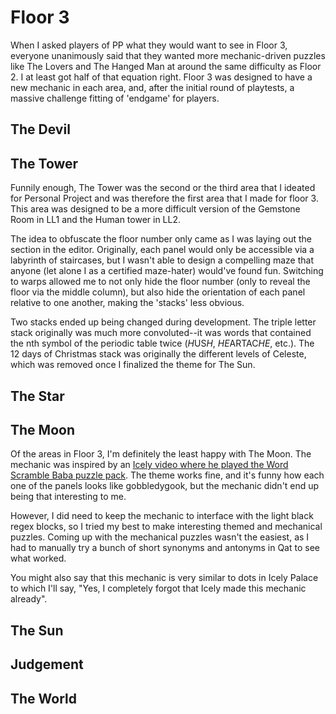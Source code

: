 # Floor 3

When I asked players of PP what they would want to see in Floor 3, everyone unanimously said that they wanted more mechanic-driven puzzles like The Lovers and The Hanged Man at around the same difficulty as Floor 2. I at least got half of that equation right. Floor 3 was designed to have a new mechanic in each area, and, after the initial round of playtests, a massive challenge fitting of 'endgame' for players.

## The Devil

## The Tower

Funnily enough, The Tower was the second or the third area that I ideated for Personal Project and was therefore the first area that I made for floor 3. This area was designed to be a more difficult version of the Gemstone Room in LL1 and the Human tower in LL2.

The idea to obfuscate the floor number only came as I was laying out the section in the editor. Originally, each panel would only be accessible via a labyrinth of staircases, but I wasn't able to design a compelling maze that anyone (let alone I as a certified maze-hater) would've found fun. Switching to warps allowed me to not only hide the floor number (only to reveal the floor via the middle column), but also hide the orientation of each panel relative to one another, making the 'stacks' less obvious.

Two stacks ended up being changed during development. The triple letter stack originally was much more convoluted--it was words that contained the nth symbol of the periodic table twice (*H*US*H*, *HE*ARTAC*HE*, etc.). The 12 days of Christmas stack was originally the different levels of Celeste, which was removed once I finalized the theme for The Sun.

## The Star

## The Moon

Of the areas in Floor 3, I'm definitely the least happy with The Moon. The mechanic was inspired by an [Icely video where he played the Word Scramble Baba puzzle pack](https://youtu.be/NPXXNDIpbwc?si=Wm0ZWwXJ9lDbVE69). The theme works fine, and it's funny how each one of the panels looks like gobbledygook, but the mechanic didn't end up being that interesting to me.

However, I did need to keep the mechanic to interface with the light black regex blocks, so I tried my best to make interesting themed and mechanical puzzles. Coming up with the mechanical puzzles wasn't the easiest, as I had to manually try a bunch of short synonyms and antonyms in Qat to see what worked.

You might also say that this mechanic is very similar to dots in Icely Palace to which I'll say, "Yes, I completely forgot that Icely made this mechanic already".

## The Sun

## Judgement

## The World
